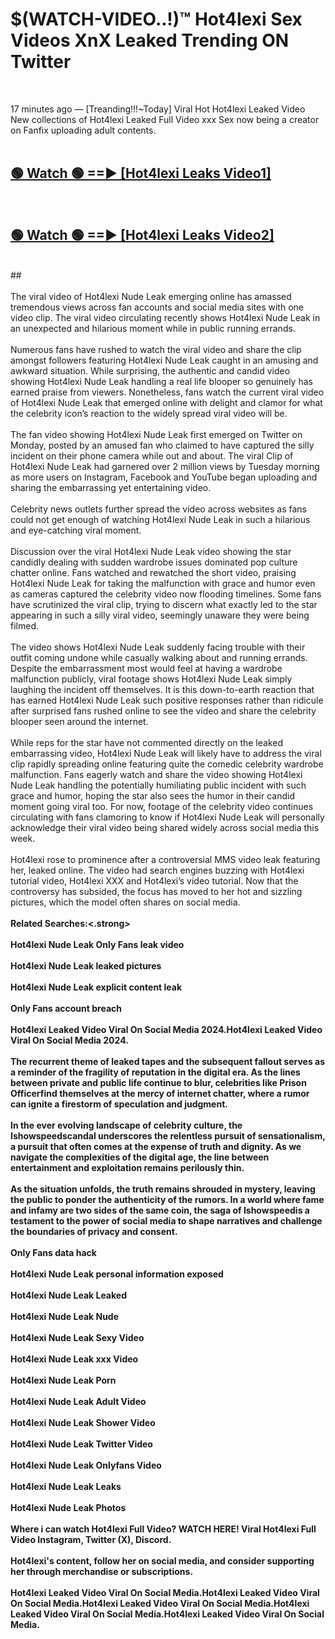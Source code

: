 # $(WATCH-VIDEO..!)™ Hot4lexi Sex Videos XnX Leaked Trending ON Twitter<br>
<br>

17 minutes ago — [Treanding!!!~Today] Viral Hot Hot4lexi Leaked Video New collections of Hot4lexi Leaked Full Video xxx Sex now being a creator on Fanfix uploading adult contents.
<br>
 <br>

##  <a href="https://best2vid.blogspot.com?title=Hot4lexi">🟢 Watch 🟢 ==► [Hot4lexi Leaks Video1]</a><br>
  <br>

##  <a href="https://best2vid.blogspot.com?title=Hot4lexi">🟢 Watch 🟢 ==► [Hot4lexi Leaks Video2]</a><br>
  <br>
  ##
  <br>
  <br>
The viral video of Hot4lexi Nude Leak emerging online has amassed tremendous views across fan accounts and social media sites with one video clip. The viral video circulating recently shows Hot4lexi Nude Leak in an unexpected and hilarious moment while in public running errands.
<br><br>
Numerous fans have rushed to watch the viral video and share the clip amongst followers featuring Hot4lexi Nude Leak caught in an amusing and awkward situation. While surprising, the authentic and candid video showing Hot4lexi Nude Leak handling a real life blooper so genuinely has earned praise from viewers. Nonetheless, fans watch the current viral video of Hot4lexi Nude Leak that emerged online with delight and clamor for what the celebrity icon’s reaction to the widely spread viral video will be.
<br><br>
The fan video showing Hot4lexi Nude Leak first emerged on Twitter on Monday, posted by an amused fan who claimed to have captured the silly incident on their phone camera while out and about. The viral Clip of Hot4lexi Nude Leak had garnered over 2 million views by Tuesday morning as more users on Instagram, Facebook and YouTube began uploading and sharing the embarrassing yet entertaining video.
<br><br>
Celebrity news outlets further spread the video across websites as fans could not get enough of watching Hot4lexi Nude Leak in such a hilarious and eye-catching viral moment.
<br><br>
Discussion over the viral Hot4lexi Nude Leak video showing the star candidly dealing with sudden wardrobe issues dominated pop culture chatter online. Fans watched and rewatched the short video, praising Hot4lexi Nude Leak for taking the malfunction with grace and humor even as cameras captured the celebrity video now flooding timelines. Some fans have scrutinized the viral clip, trying to discern what exactly led to the star appearing in such a silly viral video, seemingly unaware they were being filmed.
<br><br>
The video shows Hot4lexi Nude Leak suddenly facing trouble with their outfit coming undone while casually walking about and running errands. Despite the embarrassment most would feel at having a wardrobe malfunction publicly, viral footage shows Hot4lexi Nude Leak simply laughing the incident off themselves. It is this down-to-earth reaction that has earned Hot4lexi Nude Leak such positive responses rather than ridicule after surprised fans rushed online to see the video and share the celebrity blooper seen around the internet.
<br><br>
While reps for the star have not commented directly on the leaked embarrassing video, Hot4lexi Nude Leak will likely have to address the viral clip rapidly spreading online featuring quite the comedic celebrity wardrobe malfunction. Fans eagerly watch and share the video showing Hot4lexi Nude Leak handling the potentially humiliating public incident with such grace and humor, hoping the star also sees the humor in their candid moment going viral too. For now, footage of the celebrity video continues circulating with fans clamoring to know if Hot4lexi Nude Leak will personally acknowledge their viral video being shared widely across social media this week.
<br><br>
Hot4lexi rose to prominence after a controversial MMS video leak featuring her, leaked online. The video had search engines buzzing with Hot4lexi tutorial video, Hot4lexi XXX and Hot4lexi’s video tutorial. Now that the controversy has subsided, the focus has moved to her hot and sizzling pictures, which the model often shares on social media.
<br><br>
<strong>Related Searches:<.strong>
<br><br>
Hot4lexi Nude Leak Only Fans leak video
<br><br>
Hot4lexi Nude Leak leaked pictures
<br><br>
Hot4lexi Nude Leak explicit content leak
<br><br>
Only Fans account breach
<br><br>
Hot4lexi Leaked Video Viral On Social Media 2024.Hot4lexi Leaked Video Viral On Social Media 2024.
<br><br>
The recurrent theme of leaked tapes and the subsequent fallout serves as a reminder of the fragility of reputation in the digital era. As the lines between private and public life continue to blur, celebrities like Prison Officerfind themselves at the mercy of internet chatter, where a rumor can ignite a firestorm of speculation and judgment.
<br><br>
In the ever evolving landscape of celebrity culture, the Ishowspeedscandal underscores the relentless pursuit of sensationalism, a pursuit that often comes at the expense of truth and dignity. As we navigate the complexities of the digital age, the line between entertainment and exploitation remains perilously thin.
<br><br>
As the situation unfolds, the truth remains shrouded in mystery, leaving the public to ponder the authenticity of the rumors. In a world where fame and infamy are two sides of the same coin, the saga of Ishowspeedis a testament to the power of social media to shape narratives and challenge the boundaries of privacy and consent.
<br><br>
Only Fans data hack
<br><br>
Hot4lexi Nude Leak personal information exposed
<br><br>
Hot4lexi Nude Leak Leaked
<br><br>
Hot4lexi Nude Leak Nude
<br><br>
Hot4lexi Nude Leak Sexy Video
<br><br>
Hot4lexi Nude Leak xxx Video
<br><br>
Hot4lexi Nude Leak Porn
<br><br>
Hot4lexi Nude Leak Adult Video
<br><br>
Hot4lexi Nude Leak Shower Video
<br><br>
Hot4lexi Nude Leak Twitter Video
<br><br>
Hot4lexi Nude Leak Onlyfans Video
<br><br>
Hot4lexi Nude Leak Leaks
<br><br>
Hot4lexi Nude Leak Photos
<br><br>
Where i can watch Hot4lexi Full Video? WATCH HERE! Viral Hot4lexi Full Video Instagram, Twitter (X), Discord.
<br><br>
Hot4lexi's content, follow her on social media, and consider supporting her through merchandise or subscriptions.
<br><br>
Hot4lexi Leaked Video Viral On Social Media.Hot4lexi Leaked Video Viral On Social Media.Hot4lexi Leaked Video Viral On Social Media.Hot4lexi Leaked Video Viral On Social Media.Hot4lexi Leaked Video Viral On Social Media.